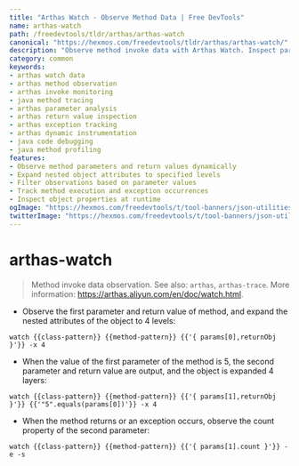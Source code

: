 ```yaml
---
title: "Arthas Watch - Observe Method Data | Free DevTools"
name: arthas-watch
path: /freedevtools/tldr/arthas/arthas-watch
canonical: "https://hexmos.com/freedevtools/tldr/arthas/arthas-watch/"
description: "Observe method invoke data with Arthas Watch. Inspect parameters, return values, and exceptions in real-time for deeper code insights. Free online tool, no registration required."
category: common
keywords:
- arthas watch data
- arthas method observation
- arthas invoke monitoring
- java method tracing
- arthas parameter analysis
- arthas return value inspection
- arthas exception tracking
- arthas dynamic instrumentation
- java code debugging
- java method profiling
features:
- Observe method parameters and return values dynamically
- Expand nested object attributes to specified levels
- Filter observations based on parameter values
- Track method execution and exception occurrences
- Inspect object properties at runtime
ogImage: "https://hexmos.com/freedevtools/t/tool-banners/json-utilities-banner.png"
twitterImage: "https://hexmos.com/freedevtools/t/tool-banners/json-utilities-banner.png"
---
```


# arthas-watch

> Method invoke data observation.
> See also: `arthas`, `arthas-trace`.
> More information: <https://arthas.aliyun.com/en/doc/watch.html>.

- Observe the first parameter and return value of method, and expand the nested attributes of the object to 4 levels:

`watch {{class-pattern}} {{method-pattern}} {{'{ params[0],returnObj }'}} -x 4`

- When the value of the first parameter of the method is 5, the second parameter and return value are output, and the object is expanded 4 layers:

`watch {{class-pattern}} {{method-pattern}} {{'{ params[1],returnObj }'}} {{'"5".equals(params[0])'}} -x 4`

- When the method returns or an exception occurs, observe the count property of the second parameter:

`watch {{class-pattern}} {{method-pattern}} {{'{ params[1].count }'}} -e -s`
